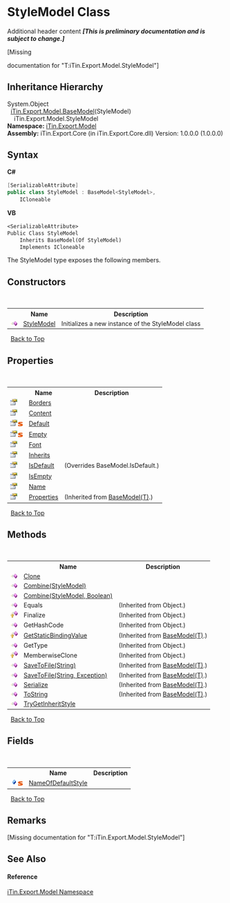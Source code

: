 # StyleModel Class
Additional header content _**\[This is preliminary documentation and is subject to change.\]**_

\[Missing <summary> documentation for "T:iTin.Export.Model.StyleModel"\]


## Inheritance Hierarchy
System.Object<br />&nbsp;&nbsp;<a href="6632f561-4175-f1f2-939c-ac8b10159529">iTin.Export.Model.BaseModel</a>(StyleModel)<br />&nbsp;&nbsp;&nbsp;&nbsp;iTin.Export.Model.StyleModel<br />
**Namespace:**&nbsp;<a href="ef57ffcc-e95e-b212-5a46-9aa6f5a3511f">iTin.Export.Model</a><br />**Assembly:**&nbsp;iTin.Export.Core (in iTin.Export.Core.dll) Version: 1.0.0.0 (1.0.0.0)

## Syntax

**C#**<br />
``` C#
[SerializableAttribute]
public class StyleModel : BaseModel<StyleModel>, 
	ICloneable
```

**VB**<br />
``` VB
<SerializableAttribute>
Public Class StyleModel
	Inherits BaseModel(Of StyleModel)
	Implements ICloneable
```

The StyleModel type exposes the following members.


## Constructors
&nbsp;<table><tr><th></th><th>Name</th><th>Description</th></tr><tr><td>![Public method](media/pubmethod.gif "Public method")</td><td><a href="8e162b28-4501-51f3-2d19-7b4466cd26f1">StyleModel</a></td><td>
Initializes a new instance of the StyleModel class</td></tr></table>&nbsp;
<a href="#stylemodel-class">Back to Top</a>

## Properties
&nbsp;<table><tr><th></th><th>Name</th><th>Description</th></tr><tr><td>![Public property](media/pubproperty.gif "Public property")</td><td><a href="2c30ee13-ec15-583c-8079-c082537894a5">Borders</a></td><td /></tr><tr><td>![Public property](media/pubproperty.gif "Public property")</td><td><a href="94a86b8c-565b-3578-cd26-7f9485835cd4">Content</a></td><td /></tr><tr><td>![Public property](media/pubproperty.gif "Public property")![Static member](media/static.gif "Static member")</td><td><a href="d99f4ef5-5fdf-07b1-42b5-82a3c38c4eac">Default</a></td><td /></tr><tr><td>![Public property](media/pubproperty.gif "Public property")![Static member](media/static.gif "Static member")</td><td><a href="3fb51df7-afdd-77fc-0b7d-6f1c67d5f9ca">Empty</a></td><td /></tr><tr><td>![Public property](media/pubproperty.gif "Public property")</td><td><a href="c5f0d338-aeac-943c-cf84-6cdefb772e35">Font</a></td><td /></tr><tr><td>![Public property](media/pubproperty.gif "Public property")</td><td><a href="b1a32006-4731-8e96-6983-bd8a7242f93d">Inherits</a></td><td /></tr><tr><td>![Public property](media/pubproperty.gif "Public property")</td><td><a href="54d7f3de-ea11-4c6a-798c-cd9b286da7f6">IsDefault</a></td><td> (Overrides BaseModel.IsDefault.)</td></tr><tr><td>![Public property](media/pubproperty.gif "Public property")</td><td><a href="24a2cebc-2ddf-fb5d-d0a0-71081713ddb0">IsEmpty</a></td><td /></tr><tr><td>![Public property](media/pubproperty.gif "Public property")</td><td><a href="2f98ea47-5867-3bfe-924e-515eb0c963c4">Name</a></td><td /></tr><tr><td>![Public property](media/pubproperty.gif "Public property")</td><td><a href="7e88785e-5670-4515-defa-d3f60ae16111">Properties</a></td><td> (Inherited from <a href="6632f561-4175-f1f2-939c-ac8b10159529">BaseModel(T)</a>.)</td></tr></table>&nbsp;
<a href="#stylemodel-class">Back to Top</a>

## Methods
&nbsp;<table><tr><th></th><th>Name</th><th>Description</th></tr><tr><td>![Public method](media/pubmethod.gif "Public method")</td><td><a href="3a7e6677-4246-a735-410e-d1f19ea45a85">Clone</a></td><td /></tr><tr><td>![Public method](media/pubmethod.gif "Public method")</td><td><a href="70073195-36f8-07cf-97fb-2702e1eec368">Combine(StyleModel)</a></td><td /></tr><tr><td>![Public method](media/pubmethod.gif "Public method")</td><td><a href="36e2f1f3-4004-c614-0ce1-f538c02c0d33">Combine(StyleModel, Boolean)</a></td><td /></tr><tr><td>![Public method](media/pubmethod.gif "Public method")</td><td>Equals</td><td> (Inherited from Object.)</td></tr><tr><td>![Protected method](media/protmethod.gif "Protected method")</td><td>Finalize</td><td> (Inherited from Object.)</td></tr><tr><td>![Public method](media/pubmethod.gif "Public method")</td><td>GetHashCode</td><td> (Inherited from Object.)</td></tr><tr><td>![Protected method](media/protmethod.gif "Protected method")</td><td><a href="4253f171-71af-35d6-e1b1-47af647eb205">GetStaticBindingValue</a></td><td> (Inherited from <a href="6632f561-4175-f1f2-939c-ac8b10159529">BaseModel(T)</a>.)</td></tr><tr><td>![Public method](media/pubmethod.gif "Public method")</td><td>GetType</td><td> (Inherited from Object.)</td></tr><tr><td>![Protected method](media/protmethod.gif "Protected method")</td><td>MemberwiseClone</td><td> (Inherited from Object.)</td></tr><tr><td>![Public method](media/pubmethod.gif "Public method")</td><td><a href="60537b6c-f261-e08e-2eee-1007e9760316">SaveToFile(String)</a></td><td> (Inherited from <a href="6632f561-4175-f1f2-939c-ac8b10159529">BaseModel(T)</a>.)</td></tr><tr><td>![Public method](media/pubmethod.gif "Public method")</td><td><a href="81bbc161-83e1-ff91-7904-4b6a5260f76c">SaveToFile(String, Exception)</a></td><td> (Inherited from <a href="6632f561-4175-f1f2-939c-ac8b10159529">BaseModel(T)</a>.)</td></tr><tr><td>![Public method](media/pubmethod.gif "Public method")</td><td><a href="d84fa1d2-692a-9e10-e839-60da45d50f19">Serialize</a></td><td> (Inherited from <a href="6632f561-4175-f1f2-939c-ac8b10159529">BaseModel(T)</a>.)</td></tr><tr><td>![Public method](media/pubmethod.gif "Public method")</td><td><a href="79c32584-b2b0-b6ca-0ade-5f0708e1a9b7">ToString</a></td><td> (Inherited from <a href="6632f561-4175-f1f2-939c-ac8b10159529">BaseModel(T)</a>.)</td></tr><tr><td>![Public method](media/pubmethod.gif "Public method")</td><td><a href="44a7c294-c1ce-c97e-d3ff-0769bd50b386">TryGetInheritStyle</a></td><td /></tr></table>&nbsp;
<a href="#stylemodel-class">Back to Top</a>

## Fields
&nbsp;<table><tr><th></th><th>Name</th><th>Description</th></tr><tr><td>![Public field](media/pubfield.gif "Public field")![Static member](media/static.gif "Static member")</td><td><a href="4e7b8ec4-643e-6e46-f3e5-fc80e1fca7b7">NameOfDefaultStyle</a></td><td /></tr></table>&nbsp;
<a href="#stylemodel-class">Back to Top</a>

## Remarks
\[Missing <remarks> documentation for "T:iTin.Export.Model.StyleModel"\]

## See Also


#### Reference
<a href="ef57ffcc-e95e-b212-5a46-9aa6f5a3511f">iTin.Export.Model Namespace</a><br />